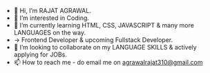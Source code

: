 - 👋 Hi, I’m RAJAT AGRAWAL.
- 👀 I’m interested in Coding.
- 🌱 I’m currently learning HTML, CSS, JAVASCRIPT & many more LANGUAGES on the way.
- -> Frontend Developer & upcoming Fullstack Developer.
- 💞️ I’m looking to collaborate on my LANGUAGE SKILLS & actively applying for JOBs.
- 📫 How to reach me - do email me on agrawalrajat310@gmail.com

<!---
agrawalrajat310/agrawalrajat310 is a ✨ special ✨ repository because its `README.md` (this file) appears on your GitHub profile.
You can click the Preview link to take a look at your changes.
--->
